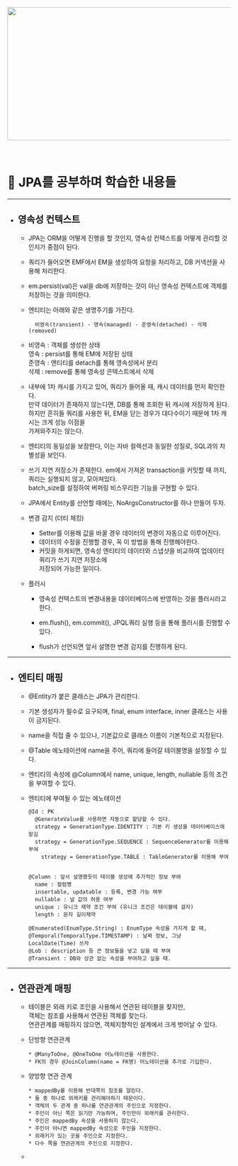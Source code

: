 <img src="https://blog.kakaocdn.net/dn/LoKFA/btqVdeDfCg2/A15uwPLqujJP3of0Kn4qFK/img.png" 
width="800" height="300">
<br/><br/><br/>
# :pencil: **JPA를 공부하며 학습한 내용들**

<hr>

* ## 영속성 컨텍스트
    + JPA는 ORM을 어떻게 진행을 할 것인지, 영속성 컨텍스트를 어떻게 관리할 것인지가 중점이 된다.
    + 쿼리가 들어오면 EMF에서 EM을 생성하여 요청을  처리하고, DB 커넥션을 사용해 처리한다.
    + em.persist(val)은 val을 db에 저장하는 것이 아닌 영속성 컨텍스트에 객체를 저장하는 것을 의미한다.
    + 엔티티는 아래와 같은 생명주기를 가진다.

            비영속(transient) - 영속(managed) - 준영속(detached) - 삭제(removed)

    + 비영속 : 객체를 생성한 상태  
       영속 : persist를 통해 EM에 저장된 상태  
    준영속 : 엔티티를 detach를 통해 영속성에서 분리  
    삭제 : remove를 통해 영속성 콘텍스트에서 삭제

    + 내부에 1차 캐시를 가지고 있어, 쿼리가 들어올 때, 캐시 데이터를 먼저 확인한다.  
    만약 데이터가 존재하지 않는다면, DB를 통해 조회한 뒤 캐시에 저장하게 된다.  
    하지만 흔히들 쿼리를 사용한 뒤, EM을 닫는 경우가 대다수이기 때문에 1차 캐시는 크게 성능 이점을  
    가져와주지는 않는다.  

    + 엔티티의 동일성을 보장한다, 이는 자바 컬렉션과 동일한 성질로, SQL과의 차별성을 보인다.

    + 쓰기 지연 저장소가 존재한다. em에서 가져온 transaction을 커밋할 때 까지, 쿼리는 실행되지 않고, 모아져있다.  
batch_size를 설정하여 버퍼링 비스무리한 기능을 구현할 수 있다.

    + JPA에서 Entity를 선언할 때에는, NoArgsConstructor를 하나 만들어 두자.

    + 변경 감지 (더티 체킹)  
      + Setter를 이용해 값을 바꿀 경우 데이터의 변경이 자동으로 이루어진다.
      + 데이터의 수정을 진행할 경우, 꼭 이 방법을 통해 진행해야한다.
      + 커밋을 하게되면, 영속성 엔티티의 데이터와 스냅샷을 비교하여 업데이터 쿼리가 쓰기 지연 저장소에  
      저장되어 가능한 일이다.

    + 플러시
      + 영속성 컨텍스트의 변경내용을 데이터베이스에 반영하는 것을 플러시라고 한다.

      + em.flush(), em.commit(), JPQL쿼리 실행 등을 통해 플러시를 진행할 수 있다.

      + flush가 선언되면 앞서 설명한 변경 감지를 진행하게 된다.

<hr>

* ## 엔티티 매핑
    + @Entity가 붙은 클래스는 JPA가 관리한다.
  
    + 기본 생성자가 필수로 요구되며, final, enum interface, inner 클래스는 사용이 금지된다.

    + name을 직접 줄 수 있으나, 기본값으로 클래스 이름이 기본적으로 지정된다.

    + @Table 에노테이션에 name을 주어, 쿼리에 들어갈 테이블명을 설정할 수 있다.

    + 엔티티의 속성에 @Column에서 name, unique, length, nullable 등의 조건을 부여할 수 있다.

    + 엔티티에 부여될 수 있는 에노테이션

          @Id : PK
            @GenerateValue를 사용하면 자동으로 할당할 수 있다.
            strategy = GenerationType.IDENTITY : 기본 키 생성을 데이터베이스에 맡김
            strategy = GenerationType.SEQUENCE : SequenceGenerator를 이용해 부여
              strategy = GenerationType.TABLE : TableGenerator를 이용해 부여


          @Column : 앞서 설명했듯이 테이블 생성에 추가적인 정보 부여
            name : 컬럼명
            insertable, updatable : 등록, 변경 가능 여부
            nullable : 널 값의 허용 여부
            unique : 유니크 제약 조건 부여 (유니크 조건은 테이블에 걸자)
            length : 문자 길이제약
            
          @Enumerated(EnumType.String) : EnumType 속성을 가지게 할 때,
          @Temporal(TemporalType.TIMESTAMP) : 날짜 정보, 그냥 LocalDate(Time) 쓰자
          @Lob : description 등 큰 정보들을 넣고 싶을 때 부여
          @Transient : DB와 상관 없는 속성을 부여하고 싶을 때.

<hr/>

* ## 연관관계 매핑
  * 테이블은 외래 키로 조인을 사용해서 연관된 테이블을 찾지만,  
  객체는 참조를 사용해서 연관된 객체를 찾는다.  
  연관관계를 매핑하지 않으면, 객체지향적인 설계에서 크게 벗어날 수 있다.
 
  * 단방향 연관관계
  
        * @ManyToOne, @OneToOne 어노테이션을 사용한다.
        * FK의 경우 @JoinColumn(name = FK명) 어노테이션을 추가로 기입한다.  

    
  * 양방향 연관 관계
  
        * mappedBy를 이용해 반대쪽의 참조를 알린다.
        * 둘 중 하나로 외래키를 관리해야하기 때문이다.
        * 객체의 두 관계 중 하나를 연관관계의 주인으로 지정한다.
        * 주인이 아닌 쪽은 읽기만 가능하며, 주인만이 외래키를 관리한다.
        * 주인은 mappedBy 속성을 사용하지 않는다.
        * 주인이 아니면 mappedBy 속성으로 주인을 지정한다.
        * 외래키가 있는 곳을 주인으로 지정한다.
        * 다수 쪽을 연관관계의 주인으로 지정한다.

  * 





  
